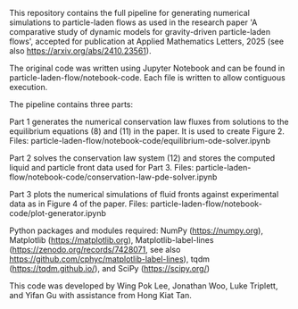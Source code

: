 This repository contains the full pipeline for generating numerical simulations to particle-laden flows as used in the research paper 'A comparative study of dynamic models for gravity-driven particle-laden flows', accepted for publication at Applied Mathematics Letters, 2025 (see also https://arxiv.org/abs/2410.23561).

The original code was written using Jupyter Notebook and can be found in particle-laden-flow/notebook-code. Each file is written to allow contiguous execution.

The pipeline contains three parts:

Part 1 generates the numerical conservation law fluxes from solutions to the equilibrium equations (8) and (11) in the paper. It is used to create Figure 2.
Files: particle-laden-flow/notebook-code/equilibrium-ode-solver.ipynb

Part 2 solves the conservation law system (12) and stores the computed liquid and particle front data used for Part 3.
Files: particle-laden-flow/notebook-code/conservation-law-pde-solver.ipynb

Part 3 plots the numerical simulations of fluid fronts against experimental data as in Figure 4 of the paper.
Files: particle-laden-flow/notebook-code/plot-generator.ipynb
 

Python packages and modules required:
NumPy (https://numpy.org), Matplotlib (https://matplotlib.org), Matplotlib-label-lines (https://zenodo.org/records/7428071, see also https://github.com/cphyc/matplotlib-label-lines), tqdm (https://tqdm.github.io/), and SciPy (https://scipy.org/)

This code was developed by Wing Pok Lee, Jonathan Woo, Luke Triplett, and Yifan Gu with assistance from Hong Kiat Tan.


